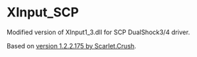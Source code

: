 # XInput_SCP

Modified version of XInput1_3.dll for SCP DualShock3/4 driver.

Based on [version 1.2.2.175 by Scarlet.Crush](https://forums.pcsx2.net/Thread-XInput-Wrapper-for-DS3-and-Play-com-USB-Dual-DS2-Controller).